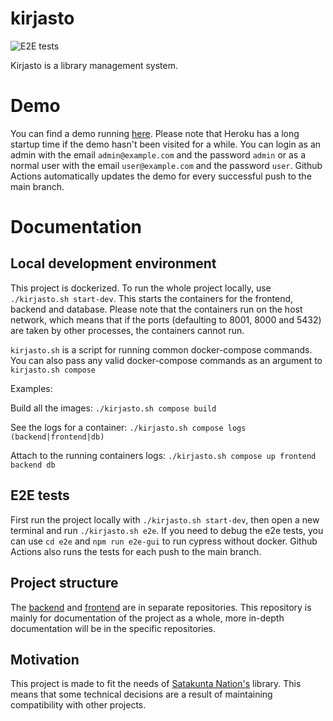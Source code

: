 # kirjasto
![E2E tests](https://github.com/vuolen/kirjasto/workflows/E2E%20tests/badge.svg)

Kirjasto is a library management system.

# Demo
You can find a demo running [here](https://kirjasto-demo.herokuapp.com/). Please note that Heroku has a long startup time if the demo hasn't been visited for a while. You can login as an admin with the email `admin@example.com` and the password `admin` or as a normal user with the email `user@example.com` and the password `user`. Github Actions automatically updates the demo for every successful push to the main branch.

# Documentation
## Local development environment
This project is dockerized. To run the whole project locally, use `./kirjasto.sh start-dev`. This starts the containers for the frontend, backend and database. Please note that the containers run on the host network, which means that if the ports (defaulting to 8001, 8000 and 5432) are taken by other processes, the containers cannot run.

`kirjasto.sh` is a script for running common docker-compose commands. You can also pass any valid docker-compose commands as an argument to `kirjasto.sh compose`

Examples:

Build all the images: `./kirjasto.sh compose build`

See the logs for a container: `./kirjasto.sh compose logs (backend|frontend|db)`

Attach to the running containers logs: `./kirjasto.sh compose up frontend backend db`

## E2E tests
First run the project locally with `./kirjasto.sh start-dev`, then open a new terminal and run `./kirjasto.sh e2e`. If you need to debug the e2e tests, you can use `cd e2e` and `npm run e2e-gui` to run cypress without docker. Github Actions also runs the tests for each push to the main branch.

## Project structure

The [backend](https://github.com/vuolen/kirjasto-backend) and [frontend](https://github.com/vuolen/kirjasto-frontend) are in separate repositories. This repository is mainly for documentation of the project as a whole, more in-depth documentation will be in the specific repositories.

## Motivation

This project is made to fit the needs of [Satakunta Nation's](https://satakuntalainenosakunta.fi/fi/en/) library. This means that some technical decisions are a result of maintaining compatibility with other projects.
